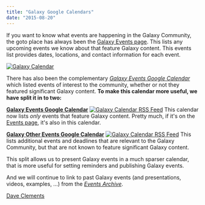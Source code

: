 ```yaml
---
title: "Galaxy Google Calendars"
date: "2015-08-20"
---
```

If you want to know what events are happening in the Galaxy Community, the goto place has always been the [Galaxy Events page](/events/).  This lists any upcoming events we know about that feature Galaxy content.  This events list provides dates, locations, and contact information for each event.

<div class='right'><a href='http://bit.ly/gxycal'><img src="/src/images/icons/CalendarIcon.gif" alt="Galaxy Calendar" /></a></div>

There has also been the complementary *[Galaxy Events Google Calendar](http://bit.ly/gxycal)* which listed events of interest to the community, whether or not they featured significant Galaxy content.  **To make this calendar more useful, we have split it in to two:**

 **[Galaxy Events Google Calendar](http://bit.ly/gxycal)** <a href='http://bit.ly/gxycalrss'><img src="/src/images/icons/RSSIcon16x16.gif" alt="Galaxy Calendar RSS Feed" /></a>
   This calendar now lists *only* events that feature Galaxy content.  Pretty much, if it's on the [Events page](/events/), it's also in this calendar.<br />

 **[Galaxy Other Events Google Calendar](http://bit.ly/gxyothercal)**  <a href='http://bit.ly/gxyothercalrss'><img src="/src/images/icons/RSSIcon16x16.gif" alt="Galaxy Calendar RSS Feed" /></a> 
   This lists additional events and deadlines that are relevant to the Galaxy Community, but that are not known to feature significant Galaxy content. 

This split allows us to present Galaxy events in a much sparser calendar, that is more useful for setting reminders and publishing Galaxy events.

And we will continue to link to past Galaxy events (and presentations, videos, examples, ...) from the  *[Events Archive](/events/#past-events)*.

[Dave Clements](/people/dave-clements/)
